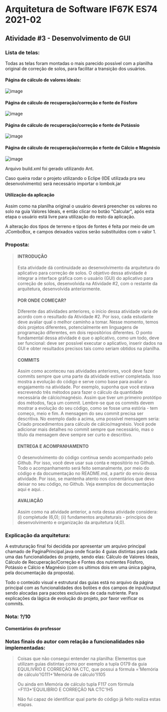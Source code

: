 # Arquitetura de Software IF67K ES74 2021-02

## Atividade #3 - Desenvolvimento de GUI

### Lista de telas:

Todas as telas foram montadas o mais parecido possível com a planilha original de correção de solos, para facilitar a transição dos usuários.


#### Página de cálculo de valores ideais:
![image](https://user-images.githubusercontent.com/40677401/143790740-439dca20-e62f-4786-973b-9099ef3c1c22.png)

#### Página de cálculo de recuperação/correção e fonte de Fósforo
![image](https://user-images.githubusercontent.com/40677401/143790751-6ff1b4c3-991d-4e46-9f90-5bc4acb2d681.png)


#### Página de cálculo de recuperação/correção e fonte de Potássio
![image](https://user-images.githubusercontent.com/40677401/143790757-6abdc375-8c85-4f5d-82a2-f8ac89c71633.png)


#### Página de cálculo de recuperação/correção e fonte de Cálcio e Magnésio
![image](https://user-images.githubusercontent.com/40677401/143790769-c66272c1-ee86-4b61-8058-9b87ebdebaed.png)

Arquivo build.xml foi gerado utilizando Ant.

Caso queira rodar o projeto utilizando o Eclipe (IDE utilizada pra seu desenvolvimento) será necessário importar o lombok.jar

#### Utilização da aplicação
Assim como na planilha original o usuário deverá preencher os valores no solo na guia Valores Ideais, e então clicar no botão "Calcular", após esta etapa o usuário está livre para utilização do resto da aplicação.

A alteração dos tipos de terreno e tipos de fontes é feita por meio de um JComboBox, e campos deixados vazios serão substituídos com o valor 1.

### Proposta: 

> #### INTRODUÇÃO
>Esta atividade dá continuidade ao desenvolvimento da arquitetura do aplicativo para correção de solos. O objetivo dessa atividade é integrar a interface gráfica com o usuário (GUI) do aplicativo para correção de solos, desenvolvida na Atividade #2, com o restante da arquitetura, desenvolvida anteriormente.
>
> #### POR ONDE COMEÇAR?
>
>Diferente das atividades anteriores, o início dessa atividade varia de acordo com o resultado da Atividade #2. Por isso, cada estudante deve avaliar qual o melhor caminho a tomar. Nesse momento, temos dois projetos diferentes, potencialmente em linguagens de programação diferentes, em dois repositórios diferentes.
>O ponto fundamental dessa atividade é que o aplicativo, como um todo, deve ser funcional: deve ser possível executar o aplicativo, inserir dados na GUI e obter resultados precisos tais como seriam obtidos na planilha.
>
> #### COMMITS
>
>Assim como aconteceu nas atividades anteriores, você deve fazer commits sempre que uma parte da atividade estiver completada. Isso mostra a evolução do código e serve como base para avaliar o engajamento na atividade. Por exemplo, suponha que você estava escrevendo três métodos para fazer o cálculo da quantidade necessária de cálcio/magnésio. Assim que tiver um primeiro protótipo dos métodos, faça um commit. Lembre-se que os commits devem mostrar a evolução do seu código, como se fosse uma estória - tem começo, meio e fim.
>A mensagem do seu commit precisa ser descritiva. No exemplo dado a acima, uma possível mensagem seria: Criado procedimentos para cálculo de cálcio/magnésio. Você pode adicionar mais detalhes no commit sempre que necessário, mas o título da mensagem deve sempre ser curto e descritivo.
>
>
> 
> #### ENTREGA E ACOMPANHAMENTO
> 
>O desenvolvimento do código continua sendo acompanhado pelo Github. Por isso, você deve usar sua conta e repositório no Github.
>Todo o acompanhamento será feito semanalmente, por meio do código e da documentação no README.md, a partir do envio dessa atividade. Por isso, se mantenha atento nos comentários que devo deixar no seu código, no Github. Veja exemplos de documentação aqui e aqui.
>.
>
> #### AVALIAÇÃO
> 
> 
>Assim como na atividade anterior, a nota dessa atividade considera: (i) completude (6,0); (ii) fundamentos arquiteturais - principios de desenvolvimento e organização da arquitetura (4,0).
> 
> 


### Explicação da arquitetura:

A estruturação final foi decidida por apresentar um arquivo principal chamado de PaginaPrincipal.java onde ficarão 4 guias distintas para cada uma das funcionalidades do projeto, sendo elas: Cálculo de Valores Ideais, Cálculo de Recuperação/Correção e Fontes dos nutrientes Fósforo, Potássio e Cálcio e Magnésio (com os ultimos dois em uma única página, pela documentação da proposta).

Todo o conteúdo visual e estrutural das guias está no arquivo da página principal com as funcionalidades dos botões e dos campos de input/output sendo alocadas para pacotes exclusivos de cada nutriente. Para explicações da lágica de evolução do projeto, por favor verificar os commits.


### Nota: ?/10


#### Comentários do professor


### Notas finais do autor com relação a funcionalidades não implementadas:
>Coisas que não consegui entender na planilha:
>Elementos que utilizam guias distintas como por exemplo a tupla O179 da guia EQUILIVRIO E CORREÇÃO NA CTC, que possui a fórmula ='Memória de cálculo'!G111+'Memória de cálculo'!I105
>
>Ou ainda em Memória de cálculo tupla F117 com fórmula =F113*'EQUILIBRIO E CORREÇÃO NA CTC'!H5
>
>Não fui capaz de identificar qual parte do código já feito realiza estas etapas.


